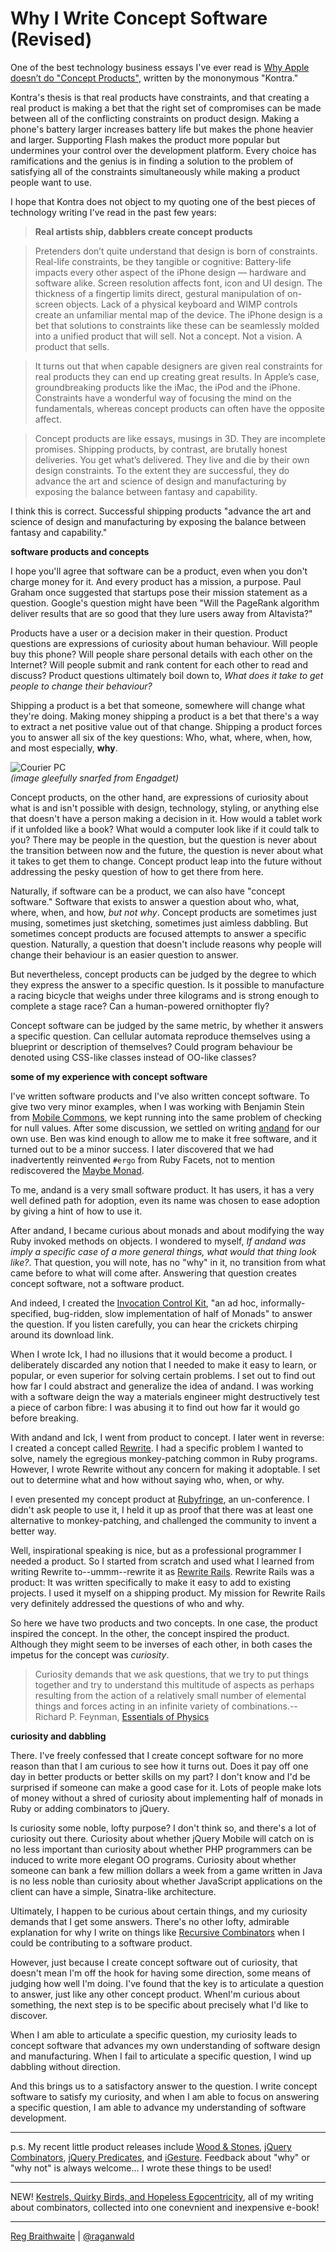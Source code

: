 Why I Write Concept Software (Revised)
===

One of the best technology business essays I've ever read is [Why Apple doesn’t do "Concept Products"](http://counternotions.com/2008/08/12/concept-products/ "Why Apple doesn&#8217;t do &#8220;Concept Products&#8221; &laquo; counternotions"), written by the mononymous "Kontra."

Kontra's thesis is that real products have constraints, and that creating a real product is making a bet that the right set of compromises can be made between all of the conflicting constraints on product design. Making a phone's battery larger increases battery life but makes the phone heavier and larger. Supporting Flash makes the product more popular but undermines your control over the development platform. Every choice has ramifications and the genius is in finding a solution to the problem of satisfying all of the constraints simultaneously while making a product people want to use.

I hope that Kontra does not object to my quoting one of the best pieces of technology writing I've read in the past few years:

> **Real artists ship, dabblers create concept products**

> Pretenders don’t quite understand that design is born of constraints. Real-life constraints, be they tangible or cognitive: Battery-life impacts every other aspect of the iPhone design — hardware and software alike. Screen resolution affects font, icon and UI design. The thickness of a fingertip limits direct, gestural manipulation of on-screen objects. Lack of a physical keyboard and WIMP controls create an unfamiliar mental map of the device. The iPhone design is a bet that solutions to constraints like these can be seamlessly molded into a unified product that will sell. Not a concept. Not a vision. A product that sells.

> It turns out that when capable designers are given real constraints for real products they can end up creating great results. In Apple’s case, groundbreaking products like the iMac, the iPod and the iPhone. Constraints have a wonderful way of focusing the mind on the fundamentals, whereas concept products can often have the opposite affect.

> Concept products are like essays, musings in 3D. They are incomplete promises. Shipping products, by contrast, are brutally honest deliveries. You get what’s delivered. They live and die by their own design constraints. To the extent they are successful, they do advance the art and science of design and manufacturing by exposing the balance between fantasy and capability.

I think this is correct. Successful shipping products "advance the art and science of design and manufacturing by exposing the balance between fantasy and capability."

**software products and concepts**

I hope you'll agree that software can be a product, even when you don't charge money for it. And every product has a mission, a purpose. Paul Graham once suggested that startups pose their mission statement as a question. Google's question might have been "Will the PageRank algorithm deliver results that are so good that they lure users away from Altavista?"

Products have a user or a decision maker in their question. Product questions are expressions of curiosity about human behaviour. Will people buy this phone? Will people share personal details with each other on the Internet? Will people submit and rank content for each other to read and discuss? Product questions ultimately boil down to, *What does it take to get people to change their behaviour?*

Shipping a product is a bet that someone, somewhere will change what they're doing. Making money shipping a product is a bet that there's a way to extract a net positive value out of that change. Shipping a product forces you to answer all six of the key questions: Who, what, where, when, how, and most especially, **why**.

![Courier PC](http://blogs.msdn.com/blogfiles/innov8showcase/WindowsLiveWriter/MicrosoftsCourierdigitaljournalexclusive_CDBA/image_6.png)  
_(image gleefully snarfed from Engadget)_

Concept products, on the other hand, are expressions of curiosity about what is and isn't possible with design, technology, styling, or anything else that doesn't have a person making a decision in it. How would a tablet work if it unfolded like a book? What would a computer look like if it could talk to you? There may be people in the question, but the question is never about the transition between now and the future, the question is never about what it takes to get them to change. Concept product leap into the future without addressing the pesky question of how to get there from here.

Naturally, if software can be a product, we can also have "concept software." Software that exists to answer a question about who, what, where, when, and how, *but not why*. Concept products are sometimes just musing, sometimes just sketching, sometimes just aimless dabbling. But sometimes concept products are focused attempts to answer a specific question. Naturally, a question that doesn't include reasons why people will change their behaviour is an easier question to answer.

But nevertheless, concept products can be judged by the degree to which they express the answer to a specific question. Is it possible to manufacture a racing bicycle that weighs under three kilograms and is strong enough to complete a stage race? Can a human-powered ornithopter fly?

Concept software can be judged by the same metric, by whether it answers a specific question. Can cellular automata reproduce themselves using a blueprint or description of themselves? Could program behaviour be denoted using CSS-like classes instead of OO-like classes?

**some of my experience with concept software**

I've written software products and I've also written concept software. To give two very minor examples, when I was working with Benjamin Stein from [Mobile Commons](http://mcommons.com/), we kept running into the same problem of checking for null values. After some discussion, we settled on writing [andand](http://github.com/raganwald/andand/ "Object#andand") for our own use. Ben was kind enough to allow me to make it free software, and it turned out to be a minor success. I later discovered that we had inadvertently reinvented `#ergo` from Ruby Facets, not to mention rediscovered the [Maybe Monad](http://moreindirection.blogspot.com/2010/04/brilliance-of-maybe-and-utility-of.html "more indirection: The Brilliance of Maybe and the Value of Static Type Checking").

To me, andand is a very small software product. It has users, it has a very well defined path for adoption, even its name was chosen to ease adoption by giving a hint of how to use it.

After andand, I became curious about monads and about modifying the way Ruby invoked methods on objects. I wondered to myself, *If andand was imply a specific case of a more general things, what would that thing look like?*. That question, you will note, has no "why" in it, no transition from what came before to what will come after. Answering that question creates concept software, not a software product.

And indeed, I created the [Invocation Control Kit](http://github.com/raganwald-deprecated/ick "raganwald's ick at master - GitHub"), "an ad hoc, informally-specified, bug-ridden, slow implementation of half of Monads" to answer the question. If you listen carefully, you can hear the crickets chirping around its download link.

When I wrote Ick, I had no illusions that it would become a product. I deliberately discarded any notion that I needed to make it easy to learn, or popular, or even superior for solving certain problems. I set out to find out how far I could abstract and generalize the idea of andand. I was working with a software deign the way a materials engineer might destructively test a piece of carbon fibre: I was abusing it to find out how far it would go before breaking.

With andand and Ick, I went from product to concept. I later went in reverse: I created a concept called [Rewrite](http://github.com/raganwald-deprecated/rewrite "raganwald's rewrite at master - GitHub"). I had a specific problem I wanted to solve, namely the egregious monkey-patching common in Ruby programs. However, I wrote Rewrite without any concern for making it adoptable. I set out to determine what and how without saying who, when, or why.

I even presented my concept product at [Rubyfringe](http://www.infoq.com/presentations/braithwaite-rewrite-ruby "InfoQ: Ruby.rewrite(Ruby)"), an un-conference. I didn't ask people to use it, I held it up as proof that there was at least one alternative to monkey-patching, and challenged the community to invent a better way.

Well, inspirational speaking is nice, but as a professional programmer I needed a product. So I started from scratch and used what I learned from writing Rewrite to--ummm--rewrite it as [Rewrite Rails](http://github.com/raganwald-deprecated/rewrite_rails "raganwald's rewrite_rails at master - GitHub"). Rewrite Rails was a product: It was written specifically to make it easy to add to existing projects. I used it myself on a shipping product. My mission for Rewrite Rails very definitely addressed the questions of who and why.

So here we have two products and two concepts. In one case, the product inspired the concept. In the other, the concept inspired the product. Although they might seem to be inverses of each other, in both cases the impetus for the concept was *curiosity*.

> Curiosity demands that we ask questions, that we try to put things together and try to understand this multitude of aspects as perhaps resulting from the action of a relatively small number of elemental things and forces acting in an infinite variety of combinations.--Richard P. Feynman, [Essentials of Physics](http://www.yorktech.com/science/craig/PHS/Work/Feynman.htm "Essays on Science")

**curiosity and dabbling**

There. I've freely confessed that I create concept software for no more reason than that I am curious to see how it turns out. Does it pay off one day in better products or better skills on my part? I don't know and I'd be surprised if someone can make a good case for it. Lots of people make lots of money without a shred of curiosity about implementing half of monads in Ruby or adding combinators to jQuery.

Is curiosity some noble, lofty purpose? I don't think so, and there's a lot of curiosity out there. Curiosity about whether jQuery Mobile will catch on is no less important than curiosity about whether PHP programmers can be induced to write more elegant OO programs. Curiosity about whether someone can bank a few million dollars a week from a game written in Java is no less noble than curiosity about whether JavaScript applications on the client can have a simple, Sinatra-like architecture.

Ultimately, I happen to be curious about certain things, and my curiosity demands that I get some answers. There's no other lofty, admirable explanation for why I write on things like [Recursive Combinators](http://github.com/raganwald/froobie/blob/master/lib/froobie/recursive_combinators.rb "lib/froobie/recursive_combinators.rb at master from raganwald's froobie - GitHub") when I could be contributing to a software product.

However, just because I create concept software out of curiosity, that doesn't mean I'm off the hook for having some direction, some means of judging how well I'm doing. I've found that the key is to articulate a question to answer, just like any other concept product. WhenI'm curious about something, the next step is to be specific about precisely what I'd like to discover.

When I am able to articulate a specific question, my curiosity leads to concept software that advances my own understanding of software design and manufacturing. When I fail to articulate a specific question, I wind up dabbling without direction.

And this brings us to a satisfactory answer to the question. I write concept software to satisfy my curiosity, and when I am able to focus on answering a specific question, I am able to advance my understanding of software development.

---

p.s. My recent little product releases include [Wood &amp; Stones](http://github.com/raganwald/wood_and_stones "raganwald's wood_and_stones at master - GitHub"), [jQuery Combinators](http://github.com/raganwald/JQuery-Combinators "raganwald's JQuery-Combinators at master - GitHub"), [jQuery Predicates](http://github.com/raganwald/jQuery-Predicates "raganwald's jQuery-Predicates at master - GitHub"), and [iGesture](http://github.com/raganwald-deprecated/iGesture "raganwald's iGesture at master - GitHub"). Feedback about "why" or "why not" is always welcome... I wrote these things to be used!

----

NEW! [Kestrels, Quirky Birds, and Hopeless Egocentricity](http://leanpub.com/combinators), all of my writing about combinators, collected into one conevnient and inexpensive e-book!

---

[Reg Braithwaite](http://braythwayt.com) | [@raganwald](http://twitter.com/raganwald)
